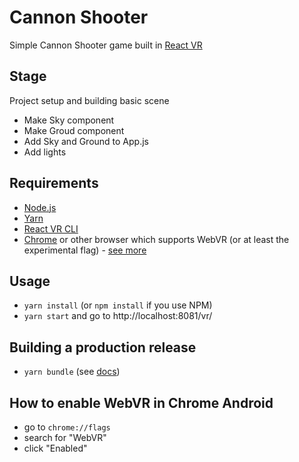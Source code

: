 # Cannon Shooter
Simple Cannon Shooter game built in [React VR][reactvr]

## Stage
Project setup and building basic scene

- Make Sky component
- Make Groud component
- Add Sky and Ground to App.js
- Add lights

## Requirements
- [Node.js][node.js]
- [Yarn][yarn]
- [React VR CLI][reactvr-cli]
- [Chrome][chrome] or other browser which supports WebVR (or at least the experimental flag) - [see more][browser-reference]

## Usage
- `yarn install` (or `npm install` if you use NPM)
- `yarn start` and go to http://localhost:8081/vr/

## Building a production release
- `yarn bundle` (see [docs](https://facebook.github.io/react-vr/docs/publishing.html))

## How to enable WebVR in Chrome Android
- go to `chrome://flags`
- search for "WebVR"
- click "Enabled"

[reactvr-cli]: https://facebook.github.io/react-vr/docs/getting-started.html#content
[reactvr]: https://facebook.github.io/react-vr/
[webvr]: https://developer.mozilla.org/en-US/docs/Web/API/WebVR_API
[node.js]: https://nodejs.org/en/
[yarn]: https://yarnpkg.com/en/
[chrome]: https://www.google.com/chrome/
[browser-reference]: https://webvr.info/developers/